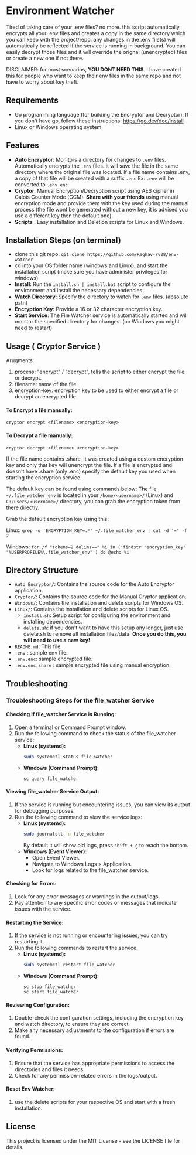 # Environment Watcher

Tired of taking care of your .env files? no more. this script automatically encrypts all your .env files and creates a copy in the same directory which you can keep with the project/repo. any changes in the .env file(s) will automatically be reflected if the service is running in background.
You can easily decrypt those files and it will override the orignal (unencrypted) files or create a new one if not there.

DISCLAIMER: for most scenarios, **YOU DONT NEED THIS**. I have created this for people who want to keep their env files in the same repo and not have to worry about key theft.

## Requirements

- Go programming language (for building the Encryptor and Decryptor).
  If you don't have go, follow these instructions: https://go.dev/doc/install
- Linux or Windows operating system.

## Features

- **Auto Encryptor**: Monitors a directory for changes to `.env` files. Automatically encrypts the `.env` files. it will save the file in the same directory where the original file was located. If a file name contains .env, a copy of that file will be created with a suffix `.enc` Ex: `.env` will be converted to `.env.enc`
- **Cryptor**:  Manual Encryption/Decryption script using AES cipher in Galois Counter Mode (GCM). **Share with your friends** using manual encryption mode and provide them with the key used during the manual process (the file wont be generated without a new key, it is advised you use a different key then the default one). 
- **Scripts** : Easy installation and Deletion scripts for Linux and Windows.

## Installation Steps (on terminal)

- clone this git repo: `git clone https://github.com/Raghav-rv28/env-watcher`
- cd into your OS folder name (windows and Linux), and start the installation script (make sure you have administer privileges for windows)
- **Install**: Run the `install.sh | install.bat` script to configure the environment and install the necessary dependencies.
-  **Watch Directory**: Specify the directory to watch for `.env` files. (absolute path)
-  **Encryption Key**: Provide a 16 or 32 character encryption key.
-  **Start Service**: The File Watcher service is automatically started and will monitor the specified directory for changes. (on Windows you might need to restart)

## Usage ( Cryptor Service )
Arugments:
 1. process: "encrypt" / "decrypt", tells the script to either encrypt the file or decrypt.
 2. filename: name of the file
 3. encryption-key: encryption key to be used to either encrypt a file or decrypt an encrypted file. 
#### To Encrypt a file manually:
```
cryptor encrypt <filename> <encryption-key>
```
#### To Decrypt a file manually:
```
cryptor decrypt <filename> <encryption-key>
```
If the file name contains .share, it was created using a custom encryption key and only that key will unencrypt the file. 
If a file is encrypted and doesn't have .share (only .enc) specify the default key you used when starting the encryption service.

The default key can be found using commands below:
The file `~/.file_watcher_env` is located in your `/home/<username>/` (Linux) and `C:/users/<username>/` directory, you can grab the encryption token from there directly.

Grab the default encryption key using this:

Linux: `grep -o 'ENCRYPTION_KEY=.*' ~/.file_watcher_env | cut -d '=' -f 2 `

Windows: `for /f "tokens=2 delims==" %i in ('findstr "encryption_key" "%USERPROFILE%\.file_watcher_env"') do @echo %i `

## Directory Structure

- `Auto Encryptor/`: Contains the source code for the Auto Encryptor application.
- `Cryptor/`: Contains the source code for the Manual Cryptor application.
- `Windows/`: Contains the installation and delete scripts for Windows OS.
- `Linux/`: Contains the installation and delete scripts for Linux OS.
  - `install.sh`: Setup script for configuring the environment and installing dependencies.
  - `delete.sh`: if you don't want to have this setup any longer, just use delete.sh to remove all installation files/data. **Once you do this, you will need to use a new key!**
- `README.md`: This file.
- `.env` : sample env file.
- `.env.enc`: sample encrypted file.
- `.env.enc.share` : sample encrypted file using manual encryption.

## Troubleshooting

### Troubleshooting Steps for the file_watcher Service

#### Checking if file_watcher Service is Running:

1. Open a terminal or Command Prompt window.
2. Run the following command to check the status of the file_watcher service:
   - **Linux (systemd):**
     ```sh
     sudo systemctl status file_watcher
     ```
   - **Windows (Command Prompt):**
     ```batch
     sc query file_watcher
     ```

#### Viewing file_watcher Service Output:

1. If the service is running but encountering issues, you can view its output for debugging purposes.
2. Run the following command to view the service logs:
   - **Linux (systemd):**
     ```sh
     sudo journalctl -u file_watcher
     ```
     By default it will show old logs, press `shift + g` to reach the bottom.
   - **Windows (Event Viewer):**
     - Open Event Viewer.
     - Navigate to Windows Logs > Application.
     - Look for logs related to the file_watcher service.

#### Checking for Errors:

1. Look for any error messages or warnings in the output/logs.
2. Pay attention to any specific error codes or messages that indicate issues with the service.

#### Restarting the Service:

1. If the service is not running or encountering issues, you can try restarting it.
2. Run the following commands to restart the service:
   - **Linux (systemd):**
     ```sh
     sudo systemctl restart file_watcher
     ```
   - **Windows (Command Prompt):**
     ```batch
     sc stop file_watcher
     sc start file_watcher
     ```

#### Reviewing Configuration:

1. Double-check the configuration settings, including the encryption key and watch directory, to ensure they are correct.
2. Make any necessary adjustments to the configuration if errors are found.

#### Verifying Permissions:

1. Ensure that the service has appropriate permissions to access the directories and files it needs.
2. Check for any permission-related errors in the logs/output.

#### Reset Env Watcher:
1. use the delete scripts for your respective OS and start with a fresh installation.

## License

This project is licensed under the MIT License - see the LICENSE file for details.

